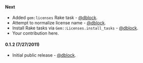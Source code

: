 #### Next

* Added `gem:licenses` Rake task - [@dblock](https://github.com/dblock).
* Attempt to normalize license name - [@dblock](https://github.com/dblock).
* Install Rake tasks via `Gem::Licenses.install_tasks` - [@dblock](https://github.com/dblock).
* Your contribution here.

#### 0.1.2 (7/27/2011)

* Initial public release - [@dblock](https://github.com/dblock).

